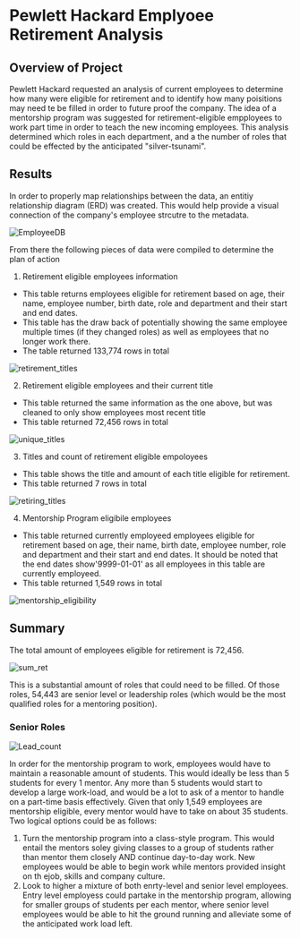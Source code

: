 # Pewlett Hackard Emplyoee Retirement Analysis
## Overview of Project
Pewlett Hackard requested an analysis of current employees to determine how many were eligible for retirement and to identify how many poisitions may need te be filled in order to future proof the company. The idea of a mentorship program was suggested for retirement-eligible empployees to work part time in order to teach the new incoming employees. This analysis determined which roles in each department, and a the number of roles that could be effected by the anticipated "silver-tsunami".

## Results
In order to properly map relationships between the data, an entitiy relationship diagram (ERD) was created. This would help provide a visual connection of the company's employee strcutre to the metadata.

![EmployeeDB](https://user-images.githubusercontent.com/102814578/172492861-a661f308-9c3f-45f8-a67a-1309df25bf2b.png)

From there the following pieces of data were compiled to determine the plan of action
1. Retirement eligible employees information
  - This table returns employees eligible for retirement based on age, their name, employee number, birth date, role and department and their start and end dates.
  - This table has the draw back of potentially showing the same employee multiple times (if they changed roles) as well as employees that no longer work there. 
  - The table returned 133,774 rows in total
  
![retirement_titles](https://user-images.githubusercontent.com/102814578/172496362-76194da2-e3cc-454a-b895-8fbc0e0963ce.png)

2. Retirement eligible employees and their current title
  - This table returned the same information as the one above, but was cleaned  to only show employees most recent title
  - This table returned 72,456 rows in total
  
![unique_titles](https://user-images.githubusercontent.com/102814578/172496911-b040a832-e6c6-4293-8606-f3fe4690ac64.png)

3. Titles and count of retirement eligible empoloyees
  - This table shows the title and amount of each title eligible for retirement.
  - This table returned 7 rows in total
  
![retiring_titles](https://user-images.githubusercontent.com/102814578/172961475-66d5e775-cf6d-4a98-961b-977060663f90.png)

4. Mentorship Program eligibile employees
  - This table returned currently employeed employees eligible for retirement based on age, their name, birth date, employee number, role and department and their start and end dates. It should be noted that the end dates show'9999-01-01' as all employees in this table are currently employeed.
  - This table returned 1,549 rows in total
  
![mentorship_eligibility](https://user-images.githubusercontent.com/102814578/172499098-93f1a071-aeb0-444c-afb1-7b32f2061423.png)

## Summary
The total amount of employees eligible for retirement is 72,456. 

![sum_ret](https://user-images.githubusercontent.com/102814578/172981008-2dd46f2d-6fd0-4152-aebf-fbd84878e6c8.png)

This is a substantial amount of roles that could need to be filled. Of those roles, 54,443 are senior level or leadership roles (which would be the most qualified roles for a mentoring position).
### Senior Roles

![Lead_count](https://user-images.githubusercontent.com/102814578/172965683-900ddb4c-8f02-42d5-bd92-95d5c28d6054.png)

In order for the mentorship program to work, employees would have to maintain a reasonable amount of students. This would ideally be less than 5 students for every 1 mentor. Any more than 5 students would start to develop a large work-load, and would be a lot to ask of a mentor to handle on a part-time basis effectively. Given that only 1,549 employees are mentorship eligible, every mentor would have to take on about 35 students. Two logical options could be as follows:
1. Turn the mentorship program into a class-style program. This would entail the mentors soley giving classes to a group of students rather than mentor them closely AND continue day-to-day work. New employees would be able to begin work while mentors provided insight on th ejob, skills and company culture. 
2. Look to higher a mixture of both enrty-level and senior level employees. Entry level employess could partake in the mentorship program, allowing for smaller groups of students per each mentor, where senior level employees would be able to hit the ground running and alleviate some of the anticipated work load left.
